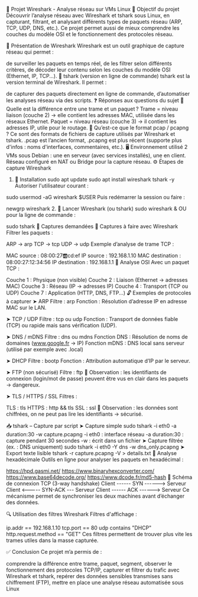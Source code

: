 🦈 Projet Wireshark - Analyse réseau sur VMs Linux
🎯 Objectif du projet
Découvrir l’analyse réseau avec Wireshark et tshark sous Linux, en capturant, filtrant, et analysant différents types de paquets réseau (ARP, TCP, UDP, DNS, etc.). Ce projet permet aussi de mieux comprendre les couches du modèle OSI et le fonctionnement des protocoles réseau.

🧰 Présentation de Wireshark
Wireshark est un outil graphique de capture réseau qui permet :

de surveiller les paquets en temps réel,
de les filtrer selon différents critères,
de décoder leur contenu selon les couches du modèle OSI (Ethernet, IP, TCP...).
🧪 tshark (version en ligne de commande)
tshark est la version terminal de Wireshark. Il permet :

de capturer des paquets directement en ligne de commande,
d’automatiser les analyses réseau via des scripts.
❓ Réponses aux questions du sujet
📌 Quelle est la différence entre une trame et un paquet ?
Trame = niveau liaison (couche 2) → elle contient les adresses MAC, utilisée dans les réseaux Ethernet.
Paquet = niveau réseau (couche 3) → il contient les adresses IP, utile pour le routage.
📌 Qu’est-ce que le format pcap / pcapng ?
Ce sont des formats de fichiers de capture utilisés par Wireshark et tshark.
.pcap est l’ancien format, .pcapng est plus récent (supporte plus d'infos : noms d'interfaces, commentaires, etc.).
🖥️ Environnement utilisé
2 VMs sous Debian : une en serveur (avec services installés), une en client.
Réseau configuré en NAT ou Bridge pour la capture réseau.
⚙️ Étapes de capture Wireshark
1. 🧱 Installation
sudo apt update
sudo apt install wireshark tshark -y
Autoriser l'utilisateur courant :

sudo usermod -aG wireshark $USER
Puis redémarrer la session ou faire :

newgrp wireshark
2. 📡 Lancer Wireshark (ou tshark)
sudo wireshark &
OU pour la ligne de commande :

sudo tshark
🧪 Captures demandées
🔎 Captures à faire avec Wireshark
Filtrer les paquets :

ARP → arp
TCP → tcp
UDP → udp
Exemple d’analyse de trame TCP :

MAC source : 08:00:27:ab:cd:ef
IP source : 192.168.1.10
MAC destination : 08:00:27:12:34:56
IP destination : 192.168.1.1
🧬 Analyse OSI
Avec un paquet TCP :

Couche 1 : Physique (non visible)
Couche 2 : Liaison (Ethernet → adresses MAC)
Couche 3 : Réseau (IP → adresses IP)
Couche 4 : Transport (TCP ou UDP)
Couche 7 : Application (HTTP, DNS, FTP...)
🔓 Exemples de protocoles à capturer
➤ ARP
Filtre : arp Fonction : Résolution d’adresse IP en adresse MAC sur le LAN.

➤ TCP / UDP
Filtre : tcp ou udp Fonction : Transport de données fiable (TCP) ou rapide mais sans vérification (UDP).

➤ DNS / mDNS
Filtre : dns ou mdns Fonction DNS : Résolution de noms de domaines (www.google.fr → IP) Fonction mDNS : DNS local sans serveur (utilisé par exemple avec .local)

➤ DHCP
Filtre : bootp Fonction : Attribution automatique d’IP par le serveur.

➤ FTP (non sécurisé)
Filtre : ftp 📌 Observation : les identifiants de connexion (login/mot de passe) peuvent être vus en clair dans les paquets → dangereux.

➤ TLS / HTTPS / SSL
Filtres :

TLS : tls
HTTPS : http && tls
SSL : ssl
📌 Observation : les données sont chiffrées, on ne peut pas lire les identifiants → sécurisé.

📥 tshark – Capture par script
➤ Capture simple
sudo tshark -i eth0 -a duration:30 -w capture.pcapng
-i eth0 : interface réseau
-a duration:30 : capture pendant 30 secondes
-w : écrit dans un fichier
➤ Capture filtrée (ex. : DNS uniquement)
sudo tshark -i eth0 -Y dns -w dns_only.pcapng
➤ Export texte lisible
tshark -r capture.pcapng -V > details.txt
🔁 Analyse hexadécimale
Outils en ligne pour analyser les paquets en hexadécimal :

https://hpd.gasmi.net/
https://www.binaryhexconverter.com/
https://www.base64decode.org/
https://www.dcode.fr/md5-hash
🔄 Schéma de connexion TCP (3-way handshake)
Client ------ SYN ------> Serveur
Client <----- SYN-ACK --- Serveur
Client ------ ACK ------> Serveur
Ce mécanisme permet de synchroniser les deux machines avant d’échanger des données.

🔍 Utilisation des filtres Wireshark
Filtres d'affichage :

ip.addr == 192.168.1.10
tcp.port == 80
udp contains "DHCP"
http.request.method == "GET"
Ces filtres permettent de trouver plus vite les trames utiles dans la masse capturée.

✅ Conclusion
Ce projet m’a permis de :

comprendre la différence entre trame, paquet, segment,
observer le fonctionnement des protocoles TCP/IP,
capturer et filtrer du trafic avec Wireshark et tshark,
repérer des données sensibles transmises sans chiffrement (FTP),
mettre en place une analyse réseau automatisée sous Linux
